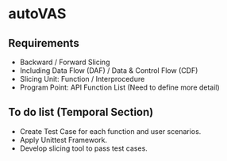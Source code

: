 # autoVAS
## Requirements
- Backward / Forward Slicing
- Including Data Flow (DAF) / Data & Control Flow (CDF)
- Slicing Unit: Function / Interprocedure
- Program Point: API Function List (Need to define more detail)
## To do list (Temporal Section)
- Create Test Case for each function and user scenarios.
- Apply Unittest Framework.
- Develop slicing tool to pass test cases.
